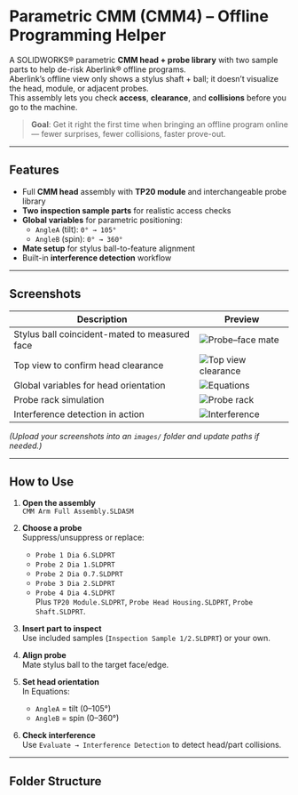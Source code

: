 # Parametric CMM (CMM4) – Offline Programming Helper

A SOLIDWORKS® parametric **CMM head + probe library** with two sample parts to help de-risk Aberlink® offline programs.  
Aberlink’s offline view only shows a stylus shaft + ball; it doesn’t visualize the head, module, or adjacent probes.  
This assembly lets you check **access**, **clearance**, and **collisions** before you go to the machine.

> **Goal**: Get it right the first time when bringing an offline program online — fewer surprises, fewer collisions, faster prove-out.

---

## Features

- Full **CMM head** assembly with **TP20 module** and interchangeable probe library  
- **Two inspection sample parts** for realistic access checks  
- **Global variables** for parametric positioning:
  - `AngleA` (tilt): `0° → 105°`
  - `AngleB` (spin): `0° → 360°`
- **Mate setup** for stylus ball-to-feature alignment  
- Built-in **interference detection** workflow

---

## Screenshots

| Description | Preview |
|-------------|---------|
| Stylus ball coincident-mated to measured face | ![Probe–face mate](images/01_probe_face_mate.png) |
| Top view to confirm head clearance | ![Top view clearance](images/02_top_view_clearance.png) |
| Global variables for head orientation | ![Equations](images/03_equations_angles.png) |
| Probe rack simulation | ![Probe rack](images/04_probe_rack.png) |
| Interference detection in action | ![Interference](images/05_interference_detection.png) |

*(Upload your screenshots into an `images/` folder and update paths if needed.)*

---

## How to Use

1. **Open the assembly**  
   `CMM Arm Full Assembly.SLDASM`

2. **Choose a probe**  
   Suppress/unsuppress or replace:
   - `Probe 1 Dia 6.SLDPRT`
   - `Probe 2 Dia 1.SLDPRT`
   - `Probe 2 Dia 0.7.SLDPRT`
   - `Probe 3 Dia 2.SLDPRT`
   - `Probe 4 Dia 4.SLDPRT`  
   Plus `TP20 Module.SLDPRT`, `Probe Head Housing.SLDPRT`, `Probe Shaft.SLDPRT`.

3. **Insert part to inspect**  
   Use included samples (`Inspection Sample 1/2.SLDPRT`) or your own.

4. **Align probe**  
   Mate stylus ball to the target face/edge.

5. **Set head orientation**  
   In Equations:
   - `AngleA` = tilt (0–105°)  
   - `AngleB` = spin (0–360°)

6. **Check interference**  
   Use `Evaluate → Interference Detection` to detect head/part collisions.

---

## Folder Structure
